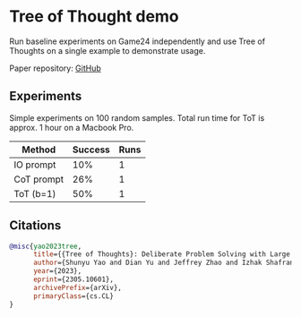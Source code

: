 # Tree of Thought demo
Run baseline experiments on Game24 independently and use Tree of Thoughts on a single example to demonstrate usage.

Paper repository: [GitHub](https://github.com/princeton-nlp/tree-of-thought-llm/tree/master)

## Experiments
Simple experiments on 100 random samples. Total run time for ToT is approx. 1 hour on a Macbook Pro.

| Method     | Success   | Runs |
| --------   | --------  | ---- |
| IO prompt  | 10%       | 1    |
| CoT prompt | 26%       | 1    |
| ToT (b=1)  | 50%       | 1    |

## Citations

```bibtex
@misc{yao2023tree,
      title={{Tree of Thoughts}: Deliberate Problem Solving with Large Language Models}, 
      author={Shunyu Yao and Dian Yu and Jeffrey Zhao and Izhak Shafran and Thomas L. Griffiths and Yuan Cao and Karthik Narasimhan},
      year={2023},
      eprint={2305.10601},
      archivePrefix={arXiv},
      primaryClass={cs.CL}
}
```
